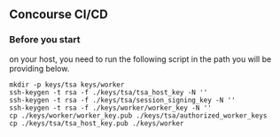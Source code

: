 ## Concourse CI/CD

### Before you start

on your host, you need to run the following script in
the path you will be providing below.

```
mkdir -p keys/tsa keys/worker
ssh-keygen -t rsa -f ./keys/tsa/tsa_host_key -N ''
ssh-keygen -t rsa -f ./keys/tsa/session_signing_key -N ''
ssh-keygen -t rsa -f ./keys/worker/worker_key -N ''
cp ./keys/worker/worker_key.pub ./keys/tsa/authorized_worker_keys
cp ./keys/tsa/tsa_host_key.pub ./keys/worker
```
